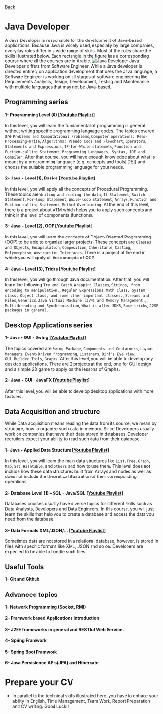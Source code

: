 [Back](https://github.com/aorogat/Data-Science-and-Software-Engineering/blob/master/README.md)
# Java Developer
A Java Developer is responsible for the development of Java-based applications. Because Java is widely used, especially by large companies, everyday roles differ in a wide range of skills. Most of the roles share the skills illustrated below. Each rectangle in the figure has a corresponding course where all the courses are in Arabic.
![Java Developer](javaDeveloper.png)
Java Developer differs from Software Engineer. While a Java developer is directed entirely on application development that uses the Java language, a Software Engineer is working on all stages of software engineering like Requirements Analysis, Design, Development, Testing and Maintenance with multiple languages that may not be Java-based.

## Programming series
#### 1- Programming Level (0) [\[Youtube Playlist\]](https://www.youtube.com/playlist?list=PL73bE5x5W-IDgkSxUQx9GCv0vBQPjBNuJ)
In this level, you will learn the fundamental of programming in general without writing specific programming language codes. 
The topics covered are 
`Problems and Computational Problems`, 
`Computer operations: Read-Processing-Write`, 
`Algorithms: Pseudo Code and Flowchart`, 
`Operators`, 
`Statements and Expressions`, 
`IF-For-While statemets`, 
`Function and Fuction-calling Statement`, 
`Programming Languages, Syntax, IDE and Compiler`.
After that course, you will have enough knowledge about what is meant by a programming language (e.g. concepts and tools[IDE]) and choose the suitable programming language for your needs.

#### 2- Java - Level (1), Basics  [\[Youtube Playlist\]](https://www.youtube.com/playlist?list=PL73bE5x5W-IDK_ksDRHQRDW_7qvUAWgfy)
In this level, you will apply all the concepts of Procedural Programming. 
These topics are 
`Writing and reading the data`, 
`If Statement`, 
`Switch Statement`, 
`For-loop Statement`, 
`While-loop Statement`, 
`Arrays`, 
`Function and Fuction-calling Statement`, 
`Method Overloading`. 
At the end of this level, there is a project about ATM which helps you to apply such concepts and think in the level of components (functions).

#### 3- Java - Level (2), OOP [\[Youtube Playlist\]](https://www.youtube.com/playlist?list=PL73bE5x5W-IDXOPAssRtlfJzh_Dbl9wxL)
In this level, you will learn the concepts of Object-Oriented Programming (OOP) to be able to organize larger projects. These concepts are 
`Classes and Objects`, 
`Encapsulation`, 
`Composition`, 
`Inheritance`, 
`Casting`, 
`Polymorphism`, 
`Abstraction`, 
`Interfaces`. 
There is a project at the end in which you will apply all the concepts of OOP. 

#### 4- Java - Level (3), Tricks [\[Youtube Playlist\]]()
In this level, you will go through Java documentation. After that, you will learn the following 
`Try and Catch`, 
`Wrapping Classes`, 
`Strings, from encoding to manipulation.`, 
`Regular Expressions`, 
`Math Class, System class, Object class, and some other important classes.`, 
`Streams and Files`, 
`Generics`, 
`Java Virtual Machine (JVM) and Memory Management.`, 
`Multithreading and Synchronization`, 
`What is after JDK8`, 
`Some tricks`, 
`J2SE packages in general.`

## Desktop Applications series
#### 1- Java - GUI - Swing [\[Youtube Playlist\]](https://www.youtube.com/playlist?list=PL73bE5x5W-IA8t-LdfAli-7uM9ctsZzrJ)
The topics covered are 
`Swing Package`, 
`Components and Containers`, 
`Layout Managers`, 
`Event-Driven Programming`, 
`Listeners`, 
`Bird's Eye view`,  
`GUI Builder Tools`,
`Graphs`.
After this level, you will be able to develop any desktop applications. There are 2 projects at the end, one for GUI design and a simple 2D game to apply on the lessons of Graphs.

#### 2- Java - GUI - JavaFX [\[Youtube Playlist\]](https://www.youtube.com/playlist?list=PL73bE5x5W-IA8t-LdfAli-7uM9ctsZzrJ)
After this level, you will be able to develop desktop applications with more features. 

## Data Acquisition and structure
While Data acquisition means reading the data from its source, we mean by structure, how to organize such data in memory. Since Developers usually work on companies that have their data stored in databases, Developer recruiters expect your ability to read such data from their database. 
#### 1- Java - Applied Data Structure [\[Youtube Playlist\]](https://www.youtube.com/playlist?list=PL73bE5x5W-ICLzNwt5aAjnstOlqNgtqMJ)
In this level, you will learn the main data structures like `List`, `Tree`, `Graph`, `Map`, `Set`, `Hashtable`, and `others` and how to use them. This level does not include how these data structures built from Arrays and nodes as well as does not include the theoretical illustration of their corresponding operations. 
#### 2- Database Level (1) – SQL - Java/SQL [\[Youtube Playlist\]](https://www.youtube.com/playlist?list=PL73bE5x5W-IDErOUNGLYUXFcw2Tan_BAq)
Databases courses usually have diverse topics for different skills such as Data Analysts, Developers and Data Engineers. In this course, you will just learn the skills that help you to create a database and access the data you need from the database.
#### 3- Data Formats XML/JSON/… [\[Youtube Playlist\]]()
Sometimes data are not stored in a relational database, however, is stored in files with specific formats like XML, JSON and so on. Developers are expected to be able to handle such files.

## Useful Tools
#### 1- Git and Github

## Advanced topics
#### 1- Network Programming (Socket, RMI)
#### 2- Framwork based Applications Introduction
#### 3- J2EE frameworks in general and RESTful Web Service.
#### 4- Spring Framwork 
#### 5- Spring Boot Framwork
#### 6- Java Persistence APIs(JPA) and Hibernate

# Prepare your CV
* In parallel to the technical skills illustrated here, you have to enhace your ability in English, Time Management, Team Work, Report Preparation and CV writing. Good Luck!!
